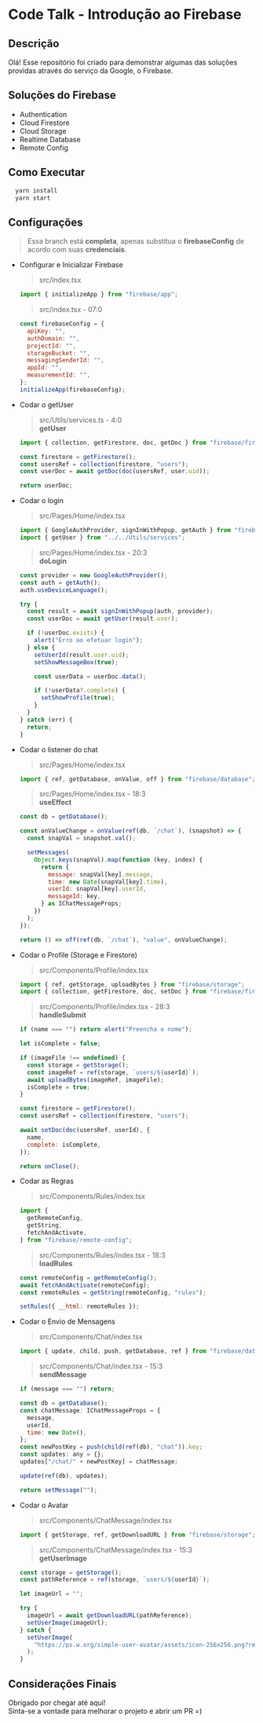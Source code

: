 # Code Talk - Introdução ao Firebase

## **Descrição**
Olá! Esse repositório foi criado para demonstrar algumas das soluções providas através do serviço da Google, o Firebase.

## **Soluções do Firebase**
- Authentication
- Cloud Firestore
- Cloud Storage
- Realtime Database
- Remote Config

## **Como Executar**
```bash
  yarn install
  yarn start
```

## **Configurações**
> Essa branch está **completa**, apenas substitua o **firebaseConfig** de acordo com suas **credenciais**.
- Configurar e Inicializar Firebase
  >src/index.tsx
  ```js
  import { initializeApp } from "firebase/app";
  ```
  
  > src/index.tsx - 07:0
  ```js
  const firebaseConfig = {
    apiKey: "",
    authDomain: "",
    projectId: "",
    storageBucket: "",
    messagingSenderId: "",
    appId: "",
    measurementId: "",
  };
  initializeApp(firebaseConfig);
  ```
- Codar o getUser
  > src/Utils/services.ts - 4:0  
  > **getUser**
  ```js
  import { collection, getFirestore, doc, getDoc } from "firebase/firestore";
  ```
  ```js
  const firestore = getFirestore();
  const usersRef = collection(firestore, "users");
  const userDoc = await getDoc(doc(usersRef, user.uid));

  return userDoc;
  ```
- Codar o login
  > src/Pages/Home/index.tsx
  ```js
  import { GoogleAuthProvider, signInWithPopup, getAuth } from "firebase/auth";
  import { getUser } from "../../Utils/services";
  ```

  > src/Pages/Home/index.tsx - 20:3  
  > **doLogin**
  ```js
  const provider = new GoogleAuthProvider();
  const auth = getAuth();
  auth.useDeviceLanguage();

  try {
    const result = await signInWithPopup(auth, provider);
    const userDoc = await getUser(result.user);

    if (!userDoc.exists) {
      alert("Erro ao efetuar login");
    } else {
      setUserId(result.user.uid);
      setShowMessageBox(true);

      const userData = userDoc.data();

      if (!userData?.complete) {
        setShowProfile(true);
      }
    }
  } catch (err) {
    return;
  }
  ```
- Codar o listener do chat
  > src/Pages/Home/index.tsx
  ```js
  import { ref, getDatabase, onValue, off } from "firebase/database";
  ```

  > src/Pages/Home/index.tsx - 18:3  
  > **useEffect**
  ```js
  const db = getDatabase();

  const onValueChange = onValue(ref(db, `/chat`), (snapshot) => {
    const snapVal = snapshot.val();

    setMessages(
      Object.keys(snapVal).map(function (key, index) {
        return {
          message: snapVal[key].message,
          time: new Date(snapVal[key].time),
          userId: snapVal[key].userId,
          messageId: key,
        } as IChatMessageProps;
      })
    );
  });

  return () => off(ref(db, `/chat`), "value", onValueChange);
  ```
- Codar o Profile (Storage e Firestore)
  > src/Components/Profile/index.tsx

  ```js
  import { ref, getStorage, uploadBytes } from "firebase/storage";
  import { collection, getFirestore, doc, setDoc } from "firebase/firestore";
  ```

  > src/Components/Profile/index.tsx - 28:3  
  > **handleSubmit**

  ```js
  if (name === "") return alert("Preencha o nome");

  let isComplete = false;

  if (imageFile !== undefined) {
    const storage = getStorage();
    const imageRef = ref(storage, `users/${userId}`);
    await uploadBytes(imageRef, imageFile);
    isComplete = true;
  }

  const firestore = getFirestore();
  const usersRef = collection(firestore, "users");

  await setDoc(doc(usersRef, userId), {
    name,
    complete: isComplete,
  });

  return onClose();
  ```
- Codar as Regras
  > src/Components/Rules/index.tsx 
  ```js
  import {
    getRemoteConfig,
    getString,
    fetchAndActivate,
  } from "firebase/remote-config";
  ```

  > src/Components/Rules/index.tsx - 18:3  
  > **loadRules**
  ```js
  const remoteConfig = getRemoteConfig();
  await fetchAndActivate(remoteConfig);
  const remoteRules = getString(remoteConfig, "rules");

  setRules({ __html: remoteRules });
  ```
- Codar o Envio de Mensagens
  > src/Components/Chat/index.tsx
  ```js
  import { update, child, push, getDatabase, ref } from "firebase/database";
  ```
  > src/Components/Chat/index.tsx - 15:3  
  > **sendMessage**
  ```js
  if (message === "") return;

  const db = getDatabase();
  const chatMessage: IChatMessageProps = {
    message,
    userId,
    time: new Date(),
  };
  const newPostKey = push(child(ref(db), "chat")).key;
  const updates: any = {};
  updates["/chat/" + newPostKey] = chatMessage;

  update(ref(db), updates);

  return setMessage("");
  ```
- Codar o Avatar
  > src/Components/ChatMessage/index.tsx
  ```js
  import { getStorage, ref, getDownloadURL } from "firebase/storage";
  ```
  > src/Components/ChatMessage/index.tsx - 15:3  
  > **getUserImage**
  ```js
  const storage = getStorage();
  const pathReference = ref(storage, `users/${userId}`);

  let imageUrl = "";

  try {
    imageUrl = await getDownloadURL(pathReference);
    setUserImage(imageUrl);
  } catch {
    setUserImage(
      "https://ps.w.org/simple-user-avatar/assets/icon-256x256.png?rev=2413146"
    );
  }
  ``` 
## **Considerações Finais**
Obrigado por chegar até aqui!  
Sinta-se a vontade para melhorar o projeto e abrir um PR =)